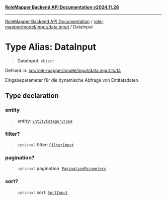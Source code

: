 [**RoleMapper Backend API Documentation v2024.11.28**](../../../../../README.md)

***

[RoleMapper Backend API Documentation](../../../../../modules.md) / [role-mapper/model/input/data.input](../README.md) / DataInput

# Type Alias: DataInput

> **DataInput**: `object`

Defined in: [src/role-mapper/model/input/data.input.ts:14](https://github.com/FlowCraft-AG/RoleMapper/blob/3e868f79db107a551dfeead02a7fe70366ab79da/backend/src/role-mapper/model/input/data.input.ts#L14)

Eingabeparameter für die dynamische Abfrage von Entitätsdaten.

## Type declaration

### entity

> **entity**: [`EntityCategoryType`](../../../entity/entities.entity/type-aliases/EntityCategoryType.md)

### filter?

> `optional` **filter**: [`FilterInput`](../../filter.input/type-aliases/FilterInput.md)

### pagination?

> `optional` **pagination**: [`PaginationParameters`](../../pagination-parameters/type-aliases/PaginationParameters.md)

### sort?

> `optional` **sort**: [`SortInput`](../../sort.input/type-aliases/SortInput.md)

